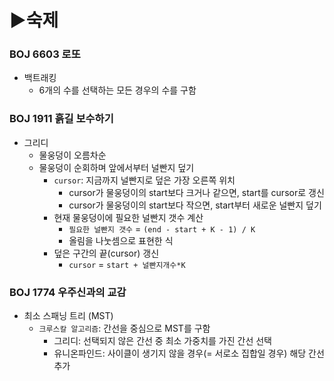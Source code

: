 # ▶숙제

### BOJ 6603 로또
- 백트래킹
  - 6개의 수를 선택하는 모든 경우의 수를 구함

### BOJ 1911 흙길 보수하기
- 그리디
  - 물웅덩이 오름차순
  - 물웅덩이 순회하며 앞에서부터 널빤지 덮기
    - `cursor`: 지금까지 널빤지로 덮은 가장 오른쪽 위치
      - cursor가 물웅덩이의 start보다 크거나 같으면, start를 cursor로 갱신
      - cursor가 물웅덩이의 start보다 작으면, start부터 새로운 널빤지 덮기
    - 현재 물웅덩이에 필요한 널빤지 갯수 계산
      - `필요한 널빤지 갯수` = `(end - start + K - 1) / K`
      - 올림을 나눗셈으로 표현한 식
    - 덮은 구간의 끝(cursor) 갱신
      - `cursor` = `start + 널빤지개수*K`

### BOJ 1774 우주신과의 교감
- 최소 스패닝 트리 (MST)
  - `크루스칼 알고리즘`: 간선을 중심으로 MST를 구함
    - 그리디: 선택되지 않은 간선 중 최소 가중치를 가진 간선 선택
    - 유니온파인드: 사이클이 생기지 않을 경우(= 서로소 집합일 경우) 해당 간선 추가

### 

### 

### 

### 

### 
